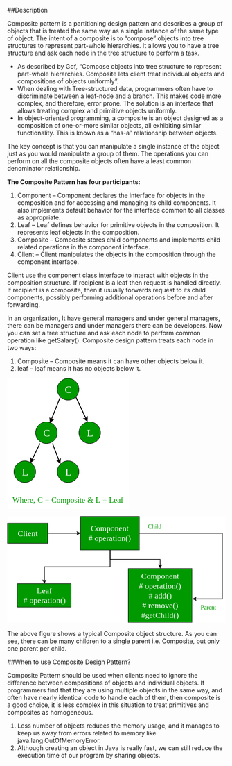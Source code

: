 ##Description

Composite pattern is a partitioning design pattern and describes a group of objects that is treated the same way as a single instance of the same type of object. The intent of a composite is to “compose” objects into tree structures to represent part-whole hierarchies. It allows you to have a tree structure and ask each node in the tree structure to perform a task.

* As described by Gof, “Compose objects into tree structure to represent part-whole hierarchies. Composite lets client treat individual objects and compositions of objects uniformly”.
* When dealing with Tree-structured data, programmers often have to discriminate between a leaf-node and a branch. This makes code more complex, and therefore, error prone. The solution is an interface that allows treating complex and primitive objects uniformly.
* In object-oriented programming, a composite is an object designed as a composition of one-or-more similar objects, all exhibiting similar functionality. This is known as a “has-a” relationship between objects.

The key concept is that you can manipulate a single instance of the object just as you would manipulate a group of them. The operations you can perform on all the composite objects often have a least common denominator relationship.

**The Composite Pattern has four participants:**

1. Component – Component declares the interface for objects in the composition and for accessing and managing its child components. It also implements default behavior for the interface common to all classes as appropriate.
2. Leaf – Leaf defines behavior for primitive objects in the composition. It represents leaf objects in the composition.
3. Composite – Composite stores child components and implements child related operations in the component interface.
4. Client – Client manipulates the objects in the composition through the component interface.

Client use the component class interface to interact with objects in the composition structure. If recipient is a leaf then request is handled directly. If recipient is a composite, then it usually forwards request to its child components, possibly performing additional operations before and after forwarding.

In an organization, It have general managers and under general managers, there can be managers and under managers there can be developers. Now you can set a tree structure and ask each node to perform common operation like getSalary().
Composite design pattern treats each node in two ways:
1) Composite – Composite means it can have other objects below it.
2) leaf – leaf means it has no objects below it.

![Tree Structure](assets/Composite-Design-Pattern-Diagram.png)

![UML Diagram](assets/Composite-Design-Pattern-Diagram-1.png)

The above figure shows a typical Composite object structure. As you can see, there can be many children to a single parent i.e. Composite, but only one parent per child.

##When to use Composite Design Pattern?

Composite Pattern should be used when clients need to ignore the difference between compositions of objects and individual objects. If programmers find that they are using multiple objects in the same way, and often have nearly identical code to handle each of them, then composite is a good choice, it is less complex in this situation to treat primitives and composites as homogeneous.

1. Less number of objects reduces the memory usage, and it manages to keep us away from errors related to memory like java.lang.OutOfMemoryError.
2. Although creating an object in Java is really fast, we can still reduce the execution time of our program by sharing objects.

